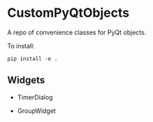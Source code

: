 # CustomPyQtObjects

A repo of convenience classes for PyQt objects.

To install:
```
pip install -e .
```

## Widgets

- TimerDialog

- GroupWidget
